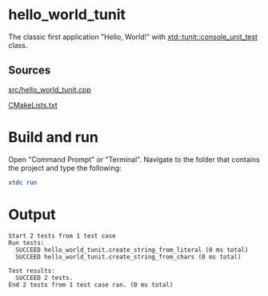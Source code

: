 # hello_world_tunit

The classic first application "Hello, World!" with [xtd::tunit::console_unit_test](../../../../src/xtd.tunit/include/xtd/tunit/console_unit_test.h) class.

## Sources

[src/hello_world_tunit.cpp](src/hello_world_tunit.cpp)

[CMakeLists.txt](CMakeLists.txt)

# Build and run

Open "Command Prompt" or "Terminal". Navigate to the folder that contains the project and type the following:

```cmake
xtdc run
```

# Output

```
Start 2 tests from 1 test case
Run tests:
  SUCCEED hello_world_tunit.create_string_from_literal (0 ms total)
  SUCCEED hello_world_tunit.create_string_from_chars (0 ms total)

Test results:
  SUCCEED 2 tests.
End 2 tests from 1 test case ran. (0 ms total)
```

